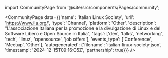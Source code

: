 
import CommunityPage from '@site/src/components/Pages/community';

<CommunityPage
    data={{'name': 'Italian Linux Society', 'url': 'https://www.ils.org/', 'type': 'Channel', 'platform': 'Other', 'description': "L'associazione italiana per la promozione e la divulgazione di Linux e del Software Libero e Open Source in Italia", 'tags': ['dev', 'talks', 'networking', 'tech', 'linuz', 'opensource', 'job offers'], 'events_type': ['Conference', 'Meetup', 'Other'], 'autogenerated': {'filename': 'italian-linux-society.json', 'timestamp': '2024-12-15T09:16:05Z', 'partnership': true}}}
/>
